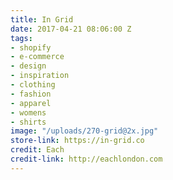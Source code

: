 ```yaml
---
title: In Grid
date: 2017-04-21 08:06:00 Z
tags:
- shopify
- e-commerce
- design
- inspiration
- clothing
- fashion
- apparel
- womens
- shirts
image: "/uploads/270-grid@2x.jpg"
store-link: https://in-grid.co
credit: Each
credit-link: http://eachlondon.com
---
```


